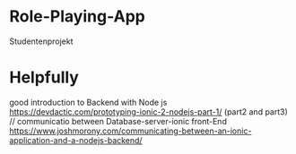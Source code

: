 # Role-Playing-App
Studentenprojekt

# Helpfully 
   good introduction to Backend with Node js 
      https://devdactic.com/prototyping-ionic-2-nodejs-part-1/ (part2 and part3) 
    // communicatio between Database-server-ionic front-End
        https://www.joshmorony.com/communicating-between-an-ionic-application-and-a-nodejs-backend/ 
      
